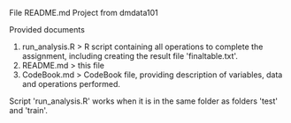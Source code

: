 
File README.md
Project from dmdata101

Provided documents
1. run_analysis.R > R script containing all operations to complete the assignment, including creating the result file 'finaltable.txt'.
2. README.md > this file
3. CodeBook.md > CodeBook file, providing description of variables, data and operations performed.

Script 'run_analysis.R' works when it is in the same folder as folders 'test' and 'train'. 